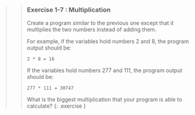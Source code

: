 >>### Exercise 1-7 : Multiplication
>>
>>Create a program similar to the previous one except that it multiplies the two numbers instead of adding them.
>>
>>For example, if the variables hold numbers 2 and 8, the program output should be:
>>```output
>>2 * 8 = 16
>>```
>>
>>If the variables hold numbers 277 and 111, the program output should be:
>>
>>```output
>>277 * 111 = 30747
>>```
>>
>>What is the biggest multiplication that your program is able to calculate?
>{: .exercise }